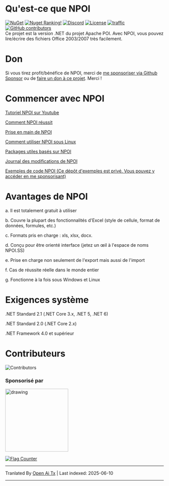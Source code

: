 Qu'est-ce que NPOI
===================
[![NuGet](https://img.shields.io/nuget/dt/npoi)](https://www.nuget.org/packages/NPOI)
[![Nuget Ranking!](https://img.shields.io/badge/Nuget%20Ranking-268-red.svg)](https://github.com/nissl-lab/npoi/issues/1532)
[![Discord](https://img.shields.io/badge/Chat-Discord-d82679.svg?logo=discord&logoColor=white)](https://discord.gg/rABUseUHme)
[![License](https://img.shields.io/badge/License-Apache%202.0-blue.svg?style=flat-square&logo=Apache)](LICENSE)
[![traffic](https://api.segment.io/v1/pixel/track?data=ewogICJ3cml0ZUtleSI6ICJBV2NjaWd1UkhKODBuNkJ4WlI4cHRaRzBINzY0RmJObCIsCiAgInVzZXJJZCI6ICJ0b255cXVzIiwKICAiZXZlbnQiOiAiTlBPSSBIb21lcGFnZSIKfQ==
)](#)
<a href="https://github.com/nissl-lab/npoi/graphs/contributors">
    <img
      src="https://img.shields.io/github/contributors/nissl-lab/npoi?logo=github&label=contributors"
      alt="GitHub contributors"
    />
  </a>
<br />
Ce projet est la version .NET du projet Apache POI. Avec NPOI, vous pouvez lire/écrire des fichiers Office 2003/2007 très facilement.<br />

Don
=========
Si vous tirez profit/bénéfice de NPOI, merci de [me sponsoriser via Github Sponsor](https://github.com/sponsors/tonyqus) ou de [faire un don à ce projet](https://github.com/nissl-lab/npoi/discussions/923). Merci !

Commencer avec NPOI
============

[Tutoriel NPOI sur Youtube](https://github.com/nissl-lab/npoi-tutorial)

[Comment NPOI réussit](https://tonyqus.medium.com/how-npoi-succeeds-67ceb7333eb)

[Prise en main de NPOI](https://github.com/nissl-lab/npoi/wiki/Getting-Started-with-NPOI)

[Comment utiliser NPOI sous Linux](https://github.com/nissl-lab/npoi/wiki/How-to-use-NPOI-on-Linux)

[Packages utiles basés sur NPOI](https://github.com/nissl-lab/npoi/wiki/ORM-on-NPOI)

[Journal des modifications de NPOI](https://github.com/nissl-lab/npoi/wiki/Changelog)

[Exemples de code NPOI (Ce dépôt d'exemples est privé. Vous pouvez y accéder en me sponsorisant)](https://github.com/sponsors/tonyqus)

Avantages de NPOI
=================
a. Il est totalement gratuit à utiliser

b. Couvre la plupart des fonctionnalités d'Excel (style de cellule, format de données, formules, etc.)

c. Formats pris en charge : xls, xlsx, docx.

d. Conçu pour être orienté interface (jetez un œil à l'espace de noms NPOI.SS)

e. Prise en charge non seulement de l'export mais aussi de l'import

f. Cas de réussite réelle dans le monde entier

g. Fonctionne à la fois sous Windows et Linux 

Exigences système
===================
.NET Standard 2.1 (.NET Core 3.x, .NET 5, .NET 6)

.NET Standard 2.0 (.NET Core 2.x)

.NET Framework 4.0 et supérieur

Contributeurs
===================
![Contributors](https://contrib.rocks/image?repo=nissl-lab/npoi)

### Sponsorisé par
<img src="https://github.com/user-attachments/assets/88dd41a5-9c25-43dd-ba6b-2f4f82b60ecc" alt="drawing" width="200"/>

<a href="https://info.flagcounter.com/bndt"><img src="https://s01.flagcounter.com/count/bndt/bg_FFFFFF/txt_000000/border_CCCCCC/columns_3/maxflags_20/viewers_0/labels_1/pageviews_1/flags_0/percent_0/" alt="Flag Counter" border="0"></a>


---

Tranlated By [Open Ai Tx](https://github.com/OpenAiTx/OpenAiTx) | Last indexed: 2025-06-10

---